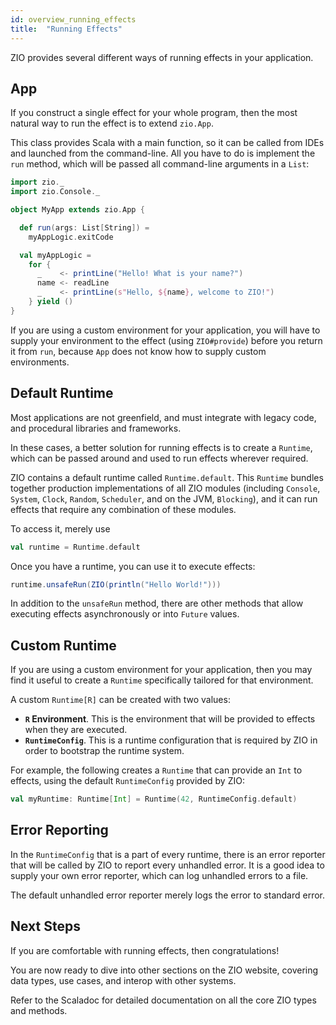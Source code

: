 ```yaml
---
id: overview_running_effects
title:  "Running Effects"
---
```


ZIO provides several different ways of running effects in your application.

## App

If you construct a single effect for your whole program, then the most natural way to run the effect is to extend `zio.App`. 

This class provides Scala with a main function, so it can be called from IDEs and launched from the command-line. All you have to do is implement the `run` method, which will be passed all command-line arguments in a `List`:

```scala mdoc:silent
import zio._
import zio.Console._

object MyApp extends zio.App {

  def run(args: List[String]) =
    myAppLogic.exitCode

  val myAppLogic =
    for {
      _    <- printLine("Hello! What is your name?")
      name <- readLine
      _    <- printLine(s"Hello, ${name}, welcome to ZIO!")
    } yield ()
}
```

If you are using a custom environment for your application, you will have to supply your environment to the effect (using `ZIO#provide`) before you return it from `run`, because `App` does not know how to supply custom environments.

## Default Runtime

Most applications are not greenfield, and must integrate with legacy code, and procedural libraries and frameworks.

In these cases, a better solution for running effects is to create a `Runtime`, which can be passed around and used to run effects wherever required.

ZIO contains a default runtime called `Runtime.default`. This `Runtime` bundles together production implementations of all ZIO modules (including `Console`, `System`, `Clock`, `Random`, `Scheduler`, and on the JVM, `Blocking`), and it can run effects that require any combination of these modules.

To access it, merely use

```scala mdoc:silent
val runtime = Runtime.default
```

Once you have a runtime, you can use it to execute effects:

```scala mdoc:silent
runtime.unsafeRun(ZIO(println("Hello World!")))
```

In addition to the `unsafeRun` method, there are other methods that allow executing effects asynchronously or into `Future` values.

## Custom Runtime

If you are using a custom environment for your application, then you may find it useful to create a `Runtime` specifically tailored for that environment.

A custom `Runtime[R]` can be created with two values:

 - **`R` Environment**. This is the environment that will be provided to effects when they are executed.
 - **`RuntimeConfig`**. This is a runtime configuration that is required by ZIO in order to bootstrap the runtime system.

For example, the following creates a `Runtime` that can provide an `Int` to effects, using the default `RuntimeConfig` provided by ZIO:

```scala mdoc:silent
val myRuntime: Runtime[Int] = Runtime(42, RuntimeConfig.default)
```

## Error Reporting

In the `RuntimeConfig` that is a part of every runtime, there is an error reporter that will be called by ZIO to report every unhandled error. It is a good idea to supply your own error reporter, which can log unhandled errors to a file.

The default unhandled error reporter merely logs the error to standard error.

## Next Steps

If you are comfortable with running effects, then congratulations!

You are now ready to dive into other sections on the ZIO website, covering data types, use cases, and interop with other systems. 

Refer to the Scaladoc for detailed documentation on all the core ZIO types and methods.